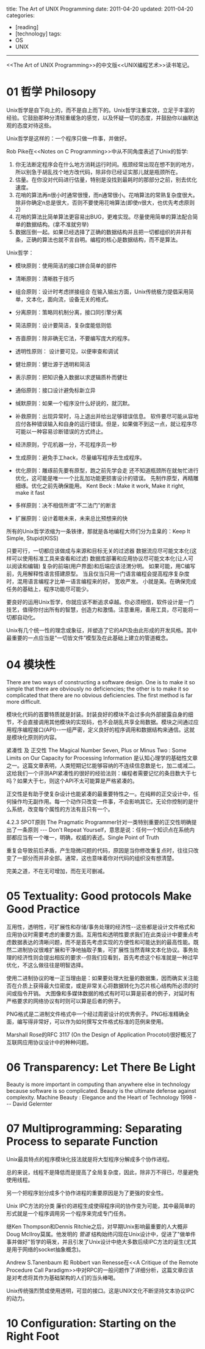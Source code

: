 title: The Art of UNIX Programming
date: 2011-04-20
updated: 2011-04-20
categories: 
- [reading]
- [technology]
tags: 
- OS
- UNIX
---

&lt;&lt;The Art of UNIX Programming&gt;&gt;的中文版&lt;&lt;UNIX编程艺术&gt;&gt;读书笔记。<!--more-->

# 01 哲学 Philosopy

Unix哲学是自下向上的，而不是自上而下的。Unix哲学注重实效，立足于丰富的经验。它鼓励那种分清轻重缓急的感觉，以及怀疑一切的态度，并鼓励你以幽默达观的态度对待这些。

Unix哲学是这样的：一个程序只做一件事，并做好。

Rob Pike在&lt;&lt;Notes on C Programming&gt;&gt;中从不同角度表述了Unix的哲学:
1. 你无法断定程序会在什么地方消耗运行时间。瓶颈经常出现在想不到的地方，所以别急于胡乱找个地方改代码，除非你已经证实那儿就是瓶颈所在。
2. 估量。在你没对代码进行估量，特别是没找到最耗时的那部分之前，别去优化速度。
3. 花哨的算法再n很小时通常很慢，而n通常很小。花哨算法的常熟复杂度很大。除非你确定n总是很大，否则不要使用花哨算法(即使n很大，也优先考虑原则2)
4. 花哨的算法比简单算法更容易出BUG，更难实现。尽量使用简单的算法配合简单的数据结构。(拿不准就穷举)
5. 数据压倒一起。如果已经选择了正确的数据结构并且把一切都组织的井井有条，正确的算法也就不言自明。编程的核心是数据结构，而不是算法。

Unix哲学：
- 模块原则：使用简洁的接口拼合简单的部件
- 清晰原则：清晰胜于技巧
- 组合原则：设计时考虑拼接组合
在输入输出方面，Unix传统极力提倡采用简单，文本化，面向流，设备无关的格式。
- 分离原则：策略同机制分离，接口同引擎分离
- 简洁原则：设计要简洁，复杂度能低则低
- 吝啬原则：除非确无它法，不要编写庞大的程序。
- 透明性原则： 设计要可见，以便审查和调试

- 健壮原则：健壮源于透明和简洁
- 表示原则：把知识叠入数据以求逻辑质朴而健壮
- 通俗原则：接口设计避免标新立异
- 缄默原则：如果一个程序没什么好说的，就沉默。
- 补救原则：出现异常时，马上退出并给出足够错误信息。
软件要尽可能从容地应付各种错误输入和自身的运行错误。但是，如果做不到这一点，就让程序尽可能以一种容易诊断错误的方式终止。
- 经济原则，宁花机器一分，不花程序员一秒
- 生成原则：避免手工hack，尽量编写程序去生成程序。
- 优化原则：雕琢前先要有原型，跑之前先学会走
还不知道瓶颈所在就匆忙进行优化，这可能是唯一一个比乱加功能更损害设计的错误。
先制作原型，再精雕细琢。优化之前先确保能用。
Kent Beck : Make it work, Make it right, make it fast
- 多样原则：决不相信所谓“不二法门”的断言
- 扩展原则：设计着眼未来，未来总比预想来的快

所有的Unix哲学浓缩为一条铁律，那就是各地编程大师们分为圭臬的：Keep It Simple, Stupid(KISS)

只要可行，一切都应该做成与来源和目标无关的过滤器
数据流应尽可能文本化(这样可以使用标准工具来查看和过滤)
数据库部署和应用协议尽可能文本化(让人可以阅读和编辑)
复杂的前端(用户界面)和后端应该泾渭分明。
如果可能，用C编写前，先用解释性语言搭建原型。
当且仅当只用一门语言编程会提高程序复杂度时，混用语言编程才比单一语言编程来的好。
宽收严发。
小就是美。在确保完成任务的基础上，程序功能尽可能少。

要良好的运用Unix哲学，你就应该不断追求卓越。你必须相信，软件设计是一门技艺，值得你付出所有的智慧，创造力和激情。注意重用，善用工具，尽可能将一切都自动化。

Unix有几个统一性的理念或象征，并塑造了它的API及由此形成的开发风格。其中最重要的一点应当是“一切皆文件”模型及在此基础上建立的管道概念。

# 04 模块性
There are two ways of constructing a software design. One is to make it so simple that there are obviously no deficiencies; the other is to make it so complicated that there are no obvious deficiencies. The first method is far more difficult.

模块化代码的首要特质就是封装。封装良好的模块不会过多向外部披露自身的细节，不会直接调用其他模块的实现码，也不会胡乱共享全局数据。模块之间通过应用程序编程接口(API)--一组严密，定义良好的程序调用和数据结构来通信。这就是模块化原则的内容。

紧凑性 及 正交性
The Magical Number Seven, Plus or Minus Two : Some Limits on Our Capacity for Processing Information 是认知心理学的基础性文章之一。这篇文章表明，人类短期记忆能够容纳的不连续信息数是七，加二或减二。这给我们一个评测API紧凑性的很好的经验法则：编程者需要记忆的条目数大于七吗？如果大于七，则这个API不太可能算是严格紧凑的。

正交性是有助于使复杂设计也能紧凑的最重要特性之一。在纯粹的正交设计中，任何操作均无副作用。每一个动作只改变一件事，不会影响其它。无论你控制的是什么系统，改变每个属性的方法有且只有一个。

4.2.3 SPOT原则
The Pragmatic Programmer针对一类特别重要的正交性明确提出了一条原则 --- Don't Repeat Yourself，意思是说：任何一个知识点在系统内部都应当有一个唯一，明确，权威的表述。Single Point of Truth

重复会导致前后矛盾，产生隐微问题的代码，原因是当你修改重复点时，往往只改变了一部分而并非全部。通常，这也意味着你对代码的组织没有想清楚。

完美之道，不在无可增加，而在无可删减。

# 05 Textuality: Good protocols Make Good Practice
互用性，透明性，可扩展性和存储/事务处理的经济性--这些都是设计文件格式和应用协议时需要考虑的重要方面。互用性和透明性要求我们在此类设计中要重点考虑数据表达的清晰问题，而不是首先考虑实现的方便性和可能达到的最高性能。既然二进制协议很难扩展和干净地抽取子集，可扩展性当然青睐文本化协议。事务处理的经济性则会提出相反的要求--但我们应看到，首先考虑这个标准就是一种过早优化，不这么做往往是明智选择。

使用二进制协议的唯一正当理由是：如果要处理大批量的数据集，因而确实关注能否在介质上获得最大位密度，或是非常关心将数据转化为芯片核心结构所必须的时间或指令开销。 大图像和多媒体数据的格式有时可以算是前者的例子，对延时有严格要求的网络协议有时则可以算是后者的例子。

PNG格式是二进制文件格式中一个经过周密设计的优秀例子。PNG标准精确全面，编写得非常好，可以作为如何撰写文件格式标准的范例来使用。

Marshall Rose的RFC 3117 (On the Design of Application Procotol)很好概况了互联网应用协议设计中的种种问题。

# 06 Transparency: Let There Be Light
Beauty is more important in computing than anywhere else in technology because software is so complicated. Beauty is the ultimate defense against complexity.
Machine Beauty : Elegance and the Heart of Technology 1998
  --- David Gelernter

# 07 Multiprogramming: Separating Process to separate Function
Unix最具特点的程序模块化技法就是将大型程序分解成多个协作进程。

总的来说，线程不是降低而是提高了全局复杂度，因此，除非万不得已，尽量避免使用线程。

另一个把程序划分成多个协作进程的重要原因是为了更强的安全性。

Unix IPC方法的分类
廉价的进程生成使得程序间的协作变为可能，其中最简单的形式就是一个程序调用另一个程序来完成专门任务。

继Ken Thompson和Dennis Ritchie之后，对早期Unix影响最重要的人大概非Doug McIIroy莫属。他发明的 *管道* 结构始终闪现在Unix设计中，促进了"做单件事并做好"哲学的萌发，并且引发了Unix设计中绝大多数后续IPC方法的诞生(尤其是用于网络的socket抽象概念)。

Andrew S.Tanenbaum 和 Robbert van Renesse在&lt;&lt;A Critique of the Remote Procedure Call Paradigm&gt;&gt;中对RPC的一般问题作了详细分析，这篇文章应该是对考虑将其作为基础架构的人们的当头棒喝。

Unix传统强烈赞成使用透明，可显的接口。这是UNIX文化不断坚持文本协议IPC的动力。

# 10 Configuration: Starting on the Right Foot


